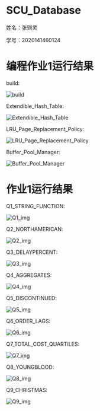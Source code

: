# SCU_Database
姓名：张则灵

学号：2020141460124
# 编程作业1运行结果
build:

![build](./res/p1/build.png)

Extendible_Hash_Table:

![Extendible_Hash_Table](./res/p1/Extendible_Hash_Table.png)

LRU_Page_Replacement_Policy:

![LRU_Page_Replacement_Policy](./res/p1/LRU_Page_Replacement_Policy.png)

Buffer_Pool_Manager:

![Buffer_Pool_Manager](./res/p1/Buffer_Pool_Manager.png)

# 作业1运行结果
Q1_STRING_FUNCTION:

![Q1_img](./res/hw1/Q1_STRING_FUNCTION.png)

Q2_NORTHAMERICAN:

![Q2_img](./res/hw1/Q2_NORTHAMERICAN.png)

Q3_DELAYPERCENT:

![Q3_img](./res/hw1/Q3_DELAYPERCENT.png)

Q4_AGGREGATES:

![Q4_img](./res/hw1/Q4_AGGREGATES.png)

Q5_DISCONTINUED:

![Q5_img](./res/hw1/Q5_DISCONTINUED.png)

Q6_ORDER_LAGS:

![Q6_img](./res/hw1/Q6_ORDER_LAGS.png)

Q7_TOTAL_COST_QUARTILES:

![Q7_img](./res/hw1/Q7_TOTAL_COST_QUARTILES.png)

Q8_YOUNGBLOOD:

![Q8_img](./res/hw1/Q8_YOUNGBLOOD.png)

Q9_CHRISTMAS:

![Q9_img](./res/hw1/Q9_CHRISTMAS.png)
